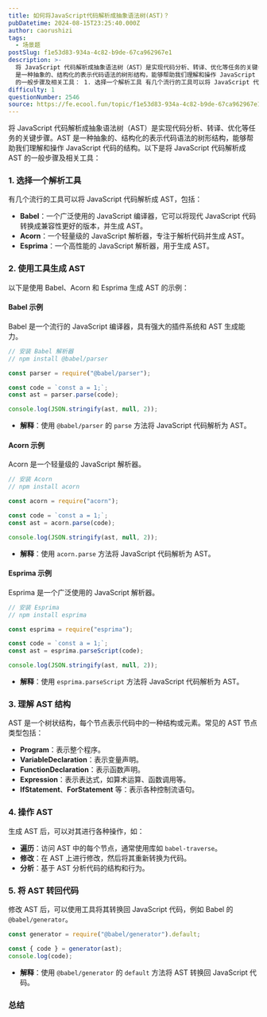 ```yaml
---
title: 如何将JavaScript代码解析成抽象语法树(AST)？
pubDatetime: 2024-08-15T23:25:40.000Z
author: caorushizi
tags:
  - 场景题
postSlug: f1e53d83-934a-4c82-b9de-67ca962967e1
description: >-
  将 JavaScript 代码解析成抽象语法树（AST）是实现代码分析、转译、优化等任务的关键步骤。AST
  是一种抽象的、结构化的表示代码语法的树形结构，能够帮助我们理解和操作 JavaScript 代码的结构。以下是将 JavaScript 代码解析成 AST
  的一般步骤及相关工具： 1. 选择一个解析工具 有几个流行的工具可以将 JavaScript 代码解析成 AST，包括： Babel：一
difficulty: 1
questionNumber: 2546
source: https://fe.ecool.fun/topic/f1e53d83-934a-4c82-b9de-67ca962967e1
---
```


将 JavaScript 代码解析成抽象语法树（AST）是实现代码分析、转译、优化等任务的关键步骤。AST 是一种抽象的、结构化的表示代码语法的树形结构，能够帮助我们理解和操作 JavaScript 代码的结构。以下是将 JavaScript 代码解析成 AST 的一般步骤及相关工具：

### **1. 选择一个解析工具**

有几个流行的工具可以将 JavaScript 代码解析成 AST，包括：

- **Babel**：一个广泛使用的 JavaScript 编译器，它可以将现代 JavaScript 代码转换成兼容性更好的版本，并生成 AST。
- **Acorn**：一个轻量级的 JavaScript 解析器，专注于解析代码并生成 AST。
- **Esprima**：一个高性能的 JavaScript 解析器，用于生成 AST。

### **2. 使用工具生成 AST**

以下是使用 Babel、Acorn 和 Esprima 生成 AST 的示例：

#### **Babel 示例**

Babel 是一个流行的 JavaScript 编译器，具有强大的插件系统和 AST 生成能力。

```javascript
// 安装 Babel 解析器
// npm install @babel/parser

const parser = require("@babel/parser");

const code = `const a = 1;`;
const ast = parser.parse(code);

console.log(JSON.stringify(ast, null, 2));
```

- **解释**：使用 `@babel/parser` 的 `parse` 方法将 JavaScript 代码解析为 AST。

#### **Acorn 示例**

Acorn 是一个轻量级的 JavaScript 解析器。

```javascript
// 安装 Acorn
// npm install acorn

const acorn = require("acorn");

const code = `const a = 1;`;
const ast = acorn.parse(code);

console.log(JSON.stringify(ast, null, 2));
```

- **解释**：使用 `acorn.parse` 方法将 JavaScript 代码解析为 AST。

#### **Esprima 示例**

Esprima 是一个广泛使用的 JavaScript 解析器。

```javascript
// 安装 Esprima
// npm install esprima

const esprima = require("esprima");

const code = `const a = 1;`;
const ast = esprima.parseScript(code);

console.log(JSON.stringify(ast, null, 2));
```

- **解释**：使用 `esprima.parseScript` 方法将 JavaScript 代码解析为 AST。

### **3. 理解 AST 结构**

AST 是一个树状结构，每个节点表示代码中的一种结构或元素。常见的 AST 节点类型包括：

- **Program**：表示整个程序。
- **VariableDeclaration**：表示变量声明。
- **FunctionDeclaration**：表示函数声明。
- **Expression**：表示表达式，如算术运算、函数调用等。
- **IfStatement**、**ForStatement** 等：表示各种控制流语句。

### **4. 操作 AST**

生成 AST 后，可以对其进行各种操作，如：

- **遍历**：访问 AST 中的每个节点，通常使用库如 `babel-traverse`。
- **修改**：在 AST 上进行修改，然后将其重新转换为代码。
- **分析**：基于 AST 分析代码的结构和行为。

### **5. 将 AST 转回代码**

修改 AST 后，可以使用工具将其转换回 JavaScript 代码，例如 Babel 的 `@babel/generator`。

```javascript
const generator = require("@babel/generator").default;

const { code } = generator(ast);
console.log(code);
```

- **解释**：使用 `@babel/generator` 的 `default` 方法将 AST 转换回 JavaScript 代码。

### **总结**
